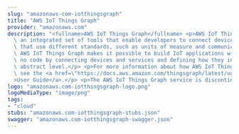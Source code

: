 ```yaml
---
slug: "amazonaws-com-iotthingsgraph"
title: "AWS IoT Things Graph"
provider: "amazonaws.com"
description: "<fullname>AWS IoT Things Graph</fullname> <p>AWS IoT Things Graph provides\
  \ an integrated set of tools that enable developers to connect devices and services\
  \ that use different standards, such as units of measure and communication protocols.\
  \ AWS IoT Things Graph makes it possible to build IoT applications with little to\
  \ no code by connecting devices and services and defining how they interact at an\
  \ abstract level.</p> <p>For more information about how AWS IoT Things Graph works,\
  \ see the <a href=\"https://docs.aws.amazon.com/thingsgraph/latest/ug/iot-tg-whatis.html\"\
  >User Guide</a>.</p> <p>The AWS IoT Things Graph service is discontinued.</p>"
logo: "amazonaws.com-iotthingsgraph-logo.png"
logoMediaType: "image/png"
tags:
- "cloud"
stubs: "amazonaws.com-iotthingsgraph-stubs.json"
swagger: "amazonaws.com-iotthingsgraph-swagger.json"
---
```

